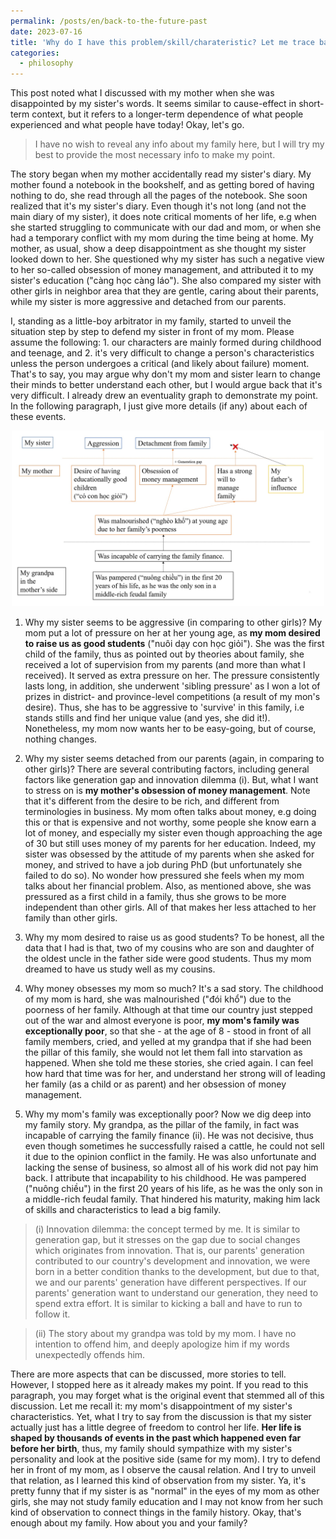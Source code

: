 ```yaml
---
permalink: /posts/en/back-to-the-future-past
date: 2023-07-16
title: 'Why do I have this problem/skill/charateristic? Let me trace back decades ago to find the answer'
categories:
  - philosophy
---
```


This post noted what I discussed with my mother when she was disappointed by my sister's words. It seems similar to cause-effect in short-term context, but it refers to a longer-term dependence of what people experienced and what people have today! Okay, let's go.

> I have no wish to reveal any info about my family here, but I will try my best to provide the most necessary info to make my point.

The story began when my mother accidentally read my sister's diary. My mother found a notebook in the bookshelf, and as getting bored of having nothing to do, she read through all the pages of the notebook. She soon realized that it's my sister's diary. Even though it's not long (and not the main diary of my sister), it does note critical moments of her life, e.g when she started struggling to communicate with our dad and mom, or when she had a temporary conflict with my mom during the time being at home. My mother, as usual, show a deep disappointment as she thought my sister looked down to her. She questioned why my sister has such a negative view to her so-called obsession of money management, and attributed it to my sister's education ("càng học càng láo"). She also compared my sister with other girls in neighbor area that they are gentle, caring about their parents, while my sister is more aggressive and detached from our parents.

I, standing as a little-boy arbitrator in my family, started to unveil the situation step by step to defend my sister in front of my mom. Please assume the following: 1. our characters are mainly formed during childhood and teenage, and 2. it's very difficult to change a person's characteristics unless the person undergoes a critical (and likely about failure) moment. That's to say, you may argue why don't my mom and sister learn to change their minds to better understand each other, but I would argue back that it's very difficult. I already drew an eventuality graph to demonstrate my point. In the following paragraph, I just give more details (if any) about each of these events.

<p align="center">
<img src="/images/daily/trace_back_history.jpg" width="500">
</p>

1. Why my sister seems to be aggressive (in comparing to other girls)?
My mom put a lot of pressure on her at her young age, as **my mom desired to raise us as good students** ("nuôi dạy con học giỏi"). She was the first child of the family, thus as pointed out by theories about family, she received a lot of supervision from my parents (and more than what I received). It served as extra pressure on her. The pressure consistently lasts long, in addition, she underwent 'sibling pressure' as I won a lot of prizes in district- and province-level competitions (a result of my mon's desire). Thus, she has to be aggressive to 'survive' in this family, i.e stands stills and find her unique value (and yes, she did it!). Nonetheless, my mom now wants her to be easy-going, but of course, nothing changes.

2. Why my sister seems detached from our parents (again, in comparing to other girls)?
There are several contributing factors, including general factors like generation gap and innovation dilemma (i). But, what I want to stress on is **my mother's obsession of money management**. Note that it's different from the desire to be rich, and different from terminologies in business. My mom often talks about money, e.g doing this or that is expensive and not worthy, some people she know earn a lot of money, and especially my sister even though approaching the age of 30 but still uses money of my parents for her education. Indeed, my sister was obsessed by the attitude of my parents when she asked for money, and strived to have a job during PhD (but unfortunately she failed to do so). No wonder how pressured she feels when my mom talks about her financial problem. Also, as mentioned above, she was pressured as a first child in a family, thus she grows to be more independent than other girls. All of that makes her less attached to her family than other girls. 

3. Why my mom desired to raise us as good students?
To be honest, all the data that I had is that, two of my cousins who are son and daughter of the oldest uncle in the father side were good students. Thus my mom dreamed to have us study well as my cousins.

4. Why money obsesses my mom so much?
It's a sad story. The childhood of my mom is hard, she was malnourished ("đói khổ") due to the poorness of her family. Although at that time our country just stepped out of the war and almost everyone is poor, **my mom's family was exceptionally poor**, so that she - at the age of 8 - stood in front of all family members, cried, and yelled at my grandpa that if she had been the pillar of this family, she would not let them fall into starvation as happened. When she told me these stories, she cried again. I can feel how hard that time was for her, and understand her strong will of leading her family (as a child or as parent) and her obsession of money management.

5. Why my mom's family was exceptionally poor?
Now we dig deep into my family story. My grandpa, as the pillar of the family, in fact was incapable of carrying the family finance (ii). He was not decisive, thus even though sometimes he successfully raised a cattle, he could not sell it due to the opinion conflict in the family. He was also unfortunate and lacking the sense of business, so almost all of his work did not pay him back. I attribute that incapability to his childhood. He was pampered ("nuông chiều") in the first 20 years of his life, as he was the only son in a middle-rich feudal family. That hindered his maturity, making him lack of skills and characteristics to lead a big family.

> (i) Innovation dilemma: the concept termed by me. It is similar to generation gap, but it stresses on the gap due to social changes which originates from innovation. That is, our parents' generation contributed to our country's development and innovation, we were born in a better condition thanks to the development, but due to that, we and our parents' generation have different perspectives. If our parents' generation want to understand our generation, they need to spend extra effort. It is similar to kicking a ball and have to run to follow it. 

> (ii) The story about my grandpa was told by my mom. I have no intention to offend him, and deeply apologize him if my words unexpectedly offends him. 

There are more aspects that can be discussed, more stories to tell. However, I stopped here as it already makes my point. If you read to this paragraph, you may forget what is the original event that stemmed all of this discussion. Let me recall it: my mom's disappointment of my sister's characteristics. Yet, what I try to say from the discussion is that my sister actually just has a little degree of freedom to control her life. **Her life is shaped by thousands of events in the past which happened even far before her birth**, thus, my family should sympathize with my sister's personality and look at the positive side (same for my mom). I try to defend her in front of my mom, as I observe the causal relation. And I try to unveil that relation, as I learned this kind of observation from my sister. Ya, it's pretty funny that if my sister is as "normal" in the eyes of my mom as other girls, she may not study family education and I may not know from her such kind of observation to connect things in the family history. Okay, that's enough about my family. How about you and your family?